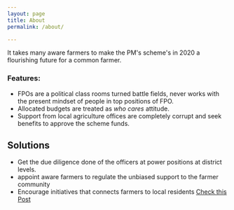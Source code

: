 ```yaml
---
layout: page
title: About
permalink: /about/

---
```

It takes many aware farmers to make the PM's scheme's in 2020 a flourishing future for a common farmer.

### Features:
* FPOs are a political class rooms turned battle fields, never works with the present mindset of people in top positions of FPO.
* Allocated budgets are treated as *who cares* attitude.
* Support from local agriculture offices are completely corrupt and seek benefits to approve the scheme funds.

## Solutions
* Get the due diligence done of the officers at power positions at district levels.
* appoint aware farmers to regulate the unbiased support to the farmer community
* Encourage initiatives that connects farmers to local residents [Check this Post](https://anandvip.github.io/vartrav_randomly/writing/2020/05/27/involving_farmers.html)